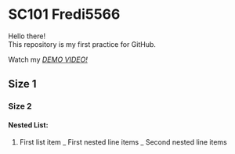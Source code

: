 # SC101 Fredi5566

Hello there!\
  This repository is my first practice for GitHub.
  
Watch my *[DEMO VIDEO!](https://drive.google.com/drive/folders/1Gi3bn9qPW_gR0ISyGzVPLd5Bztdvd7rF?fbclid=IwAR36BW3v_bHn-Idsh-0_ROSWLwrXOzoervZId25OOzH2LX4b6FCGDfULdDg)*


## Size 1


### Size 2

#### Nested List:
1. First list item
    _ First nested line items
      _ Second nested line items
